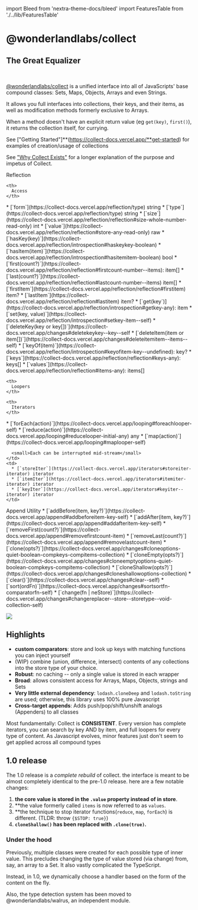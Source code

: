 import Bleed from 'nextra-theme-docs/bleed'
import FeaturesTable from './../lib/FeaturesTable'

# @wonderlandlabs/collect
## The Great Equalizer
<br />


[@wonderlandlabs/collect]([https://www.npmjs.com/package/@wonderlandlabs/collect)
is a unified interface into all of JavaScripts' base compound classes: Sets, Maps,
Objects, Arrays and even Strings.

It allows you full interfaces into collections, their keys, and their items, as well
as modification methods formerly exclusive to Arrays.

When a method doesn't have an explicit return value (eg `get(key)`, `first()`), it
returns the collection itself, for currying.

See ["Getting Started"]**(https://collect-docs.vercel.app/**get-started) for examples of creation/usage of collections

See ["Why Collect Exists"](https://collect-docs.vercel.app/why) for a longer explanation of the purpose and impetus of Collect.

<FeaturesTable>
  <thead>
  <tr>
    <th>
      Reflection
    </th>

    <th>
      Access
    </th>
  </tr>
  </thead>
  <tbody>
  <tr>
    <td>
      * [`form`](https://collect-docs.vercel.app/reflection/type) string
      * [`type`](https://collect-docs.vercel.app/reflection/type) string
      * [`size`](https://collect-docs.vercel.app/reflection/reflection#size-whole-number-read-only) int
      * [`value`](https://collect-docs.vercel.app/reflection/reflection#store-any-read-only) raw
      * [`hasKey(key)`](https://collect-docs.vercel.app/reflection/introspection#haskeykey-boolean)
      * [`hasItem(item)`](https://collect-docs.vercel.app/reflection/introspection#hasitemitem-boolean) bool
      * [`first(count?)`](https://collect-docs.vercel.app/reflection/reflection#firstcount-number--items): item[]
      * [`last(count?)`](https://collect-docs.vercel.app/reflection/reflection#lastcount-number--items) item[]
      * [`firstItem`](https://collect-docs.vercel.app/reflection/reflection#firstitem) item?
      * [`lastItem`](https://collect-docs.vercel.app/reflection/reflection#lastitem) item?
    </td>
    <td>
      * [`get(key`)](https://collect-docs.vercel.app/reflection/introspection#getkey-any): item
      * [`set(key, value)`](https://collect-docs.vercel.app/reflection/introspection#setkey-item--self)
      * [`deleteKey(key or key[])`](https://collect-docs.vercel.app/changes#deletekeykey--key--self
      * [`deleteItem(item or item[])`](https://collect-docs.vercel.app/changes#deleteitemitem--items--self)
      * [`keyOf(item)`](https://collect-docs.vercel.app/reflection/introspection#keyofitem-key--undefined): key?
      * [`keys`](https://collect-docs.vercel.app/reflection/reflection#keys-any): keys[]
      * [`values`](https://collect-docs.vercel.app/reflection/reflection#items-any): items[]
    </td>
  </tr>
  </tbody>
  <thead>
  <tr>

    <th>
      Loopers
    </th>

    <th>
      Iterators
    </th>
  </tr>
  </thead>
  <tbody>
  <tr>
    <td>
      * [`forEach(action)`](https://collect-docs.vercel.app/looping#foreachlooper-self)
      * [`reduce(action)`](https://collect-docs.vercel.app/looping#reducelooper-initial-any) any
      * [`map(action)`](https://collect-docs.vercel.app/looping#maplooper-self)

      <small>Each can be interrupted mid-stream</small>
    </td>
    <td>
      * [`storeIter`](https://collect-docs.vercel.app/iterators#storeiter-iterator) iterator
      * [`itemIter`](https://collect-docs.vercel.app/iterators#itemiter-iterator) iterator
      * [`keyIter`](https://collect-docs.vercel.app/iterators#keyiter--iterator) iterator
    </td>
  </tr>
  </tbody>

  <thead>
  <tr>
    <th>
      Append
    </th>
    <th>
      Utility
    </th>
  </tr>
  </thead>
  <tbody>
  <tr>
    <td>
      * [`addBefore(item, key?)`](https://collect-docs.vercel.app/append#addbeforeitem-key-self)
      * [`addAfter(item, key?)`](https://collect-docs.vercel.app/append#addafteritem-key-self)
      * [`removeFirst(count?)`](https://collect-docs.vercel.app/append#removefirstcount-item)
      * [`removeLast(count?)`](https://collect-docs.vercel.app/append#removelastcount-item)
    </td>
    <td>
      * [`clone(opts?)`](https://collect-docs.vercel.app/changes#cloneoptions-quiet-boolean-compkeys-compitems-collection)
      * [`cloneEmpty(opts?)`](https://collect-docs.vercel.app/changes#cloneemptyoptions-quiet-boolean-compkeys-compitems-collection)
      * [`cloneShallow(opts?)`](https://collect-docs.vercel.app/changes#cloneshallowoptions-collection)
      * [`clear()`](https://collect-docs.vercel.app/changes#clear--self)
      * [`sort(ordFn)`](https://collect-docs.vercel.app/changes#sortsortfn-comparatorfn-self)
      * [`change(fn | neStore)`](https://collect-docs.vercel.app/changes#changereplacer--store--storetype--void-collection-self)
    </td>
  </tr>
  </tbody>
</FeaturesTable>

![](https://collect-docs.vercel.app/public/robots_aff.png)

## Highlights

* **custom comparators**: store and look up keys with matching functions you can inject yourself
* (WIP) combine (union, difference, intersect) contents of any collections into the store type of your choice.
* **Robust**: no caching -- only a single value is stored in each wrapper
* **Broad**: allows consistent access for Arrays, Maps, Objects, strings and Sets
* **Very little external dependency**: `lodash.cloneDeep` and `lodash.toString` are used; otherwise, this library uses 100% pure Javascript
* **Cross-target appends**: Adds push/pop/shift/unshift analogs (Appenders) to all classes

Most fundamentally: Collect is **CONSISTENT**. Every version has complete iterators, you can search by key AND by item,
and full loopers for every type of content. As Javascript evolves, minor features just don't seem to get applied across all
compound types

## 1.0 release

The 1.0 release is a _complete rebuild_ of collect. the interface is meant to be almost completely identical
to the pre-1.0 release. here are a few notable changes:

1. **the core value is stored in the `.value` property instead of in store**. 
2. **the value formerly called `items` is now referred to as `values`.
3. **the technique to stop iterator functions(`reduce`, `map`, `forEach`) is different. (TLDR: throw `{$STOP: true}`)
4. **`cloneShallow()` has been replaced with `.clone(true)`.** 

### Under the hood

Previously, multiple classes were created for each possible type of inner value. This precludes changing
the type of value stored (via change) from, say, an array to a Set. It also vastly complicated the TypeScript.

Instead, in 1.0, we dynamically choose a handler based on the form of the content on the fly. 

Also, the type detection system has been moved to @wonderlandlabs/walrus, an independent module. 

